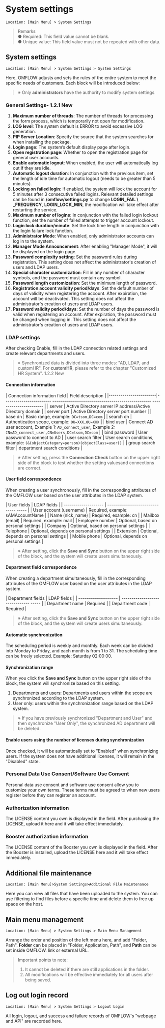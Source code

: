 

# System settings

```
Location: [Main Menu] > System Settings
```

> Remarks  
> ● Required: This field value cannot be blank.  
> ● Unique value: This field value must not be repeated with other data.

## System settings

```
Location: [Main Menu] > System Settings > System Settings
```

Here, OMFLOW adjusts and sets the rules of the entire system to meet the specific needs of customers. Each block will be introduced below:

> ※ Only **administrators** have the authority to modify system settings.

### General Settings- 1.2.1 New

1. **Maximum number of threads**: The number of threads for processing the form process, which is temporarily not open for modification.
2. **LOG level**: The system default is ERROR to avoid excessive LOG generation.
3. **PIP Server Location**: Specify the source that the system searches for when installing the package.
4. **Login page**: The system’s default display page after login.
5. **Open registration page**: Whether to open the registration page for general user accounts.
6. **Enable automatic logout**: When enabled, the user will automatically log out if they are idle.
7. **Automatic logout duration**: In conjunction with the previous item, set the length of idle time for automatic logout (needs to be greater than 5 minutes).
8. **Locking on failed login**: If enabled, the system will lock the account for 5 minutes after 3 consecutive failed logins. Relevant detailed settings can be found in **/omflow/settings.py** to change **LOGIN\_FAIL \ _FREQUENCY**, **LOGIN\_LOCK\_MIN**, the modification will take effect after restarting the service.
9. **Maximum number of logins**: In conjunction with the failed login lockout function, set the number of failed attempts to trigger account lockout.
10. **Login lock duration/minute**: Set the lock time length in conjunction with the login failure lock function.
11. **Administrator Mode**: When enabled, only administrator accounts can log in to the system.
12. **Manager Mode Announcement**: After enabling "Manager Mode", it will be displayed on the login page.
13. **Password complexity setting**: Set the password rules during registration. This setting does not affect the administrator's creation of users and LDAP users.
14. **Special character customization**: Fill in any number of character symbols, and the password must contain any symbol.
15. **Password length customization**: Set the minimum length of password.
16. **Registration account validity period/days**: Set the default number of days of validity when registering the account. After expiration, the account will be deactivated. This setting does not affect the administrator's creation of users and LDAP users.
17. **Password validity period/days**: Set the number of days the password is valid when registering an account. After expiration, the password must be changed when logging in. This setting does not affect the administrator's creation of users and LDAP users.

### LDAP settings

After checking Enable, fill in the LDAP connection related settings and create relevant departments and users.

> ※ Synchronized data is divided into three modes: "AD, LDAP, and customHR". For **customHR**, please refer to the chapter "Customized HR System". 1.2.2 New

#### Connection information

| Connection information field | Field description |
|------------------------|------------------------ -------------------------------------------------- ----------------------- |
| server | Active Directory server IP address/Active Directory domain |
| server port | Active Directory server port number |
| base dn | Basic range, example: `DC=tsom,DC=com` |
| search dn | Authentication scope, example: `OU=XXX,OU=XXX` |
| bind user | Connect AD user account, Example 1: `AD_connect_user`, Example 2: `CN=AD_connect_user,CN=Users,DC=tsom,DC=com` |
| bind password | User password to connect to AD |
| user search filter | User search conditions, example: `(&(objectCategory=person)(objectClass=user))` |
| group search filter | department search conditions |

> ※ After setting, press the **Connection Check** button on the upper right side of the block to test whether the setting values ​​and connections are correct.

#### User field correspondence

When creating a user synchronously, fill in the corresponding attributes of the OMFLOW user based on the user attributes in the LDAP system.

| User fields | LDAP fields |
| -------------------- | ------------------------------- ----- |
| User account (username) | Required, example: sAMAccountName |
| Name (nick_name) | Required, example: cn |
| Mailbox (email) | Required, example: mail |
| Employee number | Optional, based on personal settings |
| Company | Optional, based on personal settings |
| Telephone | Optional, depends on personal settings |
| Extension | Optional, depends on personal settings |
| Mobile phone | Optional, depends on personal settings |

> ※ After setting, click the **Save and Sync** button on the upper right side of the block, and the system will create users simultaneously.

#### Department field correspondence

When creating a department simultaneously, fill in the corresponding attributes of the OMFLOW user based on the user attributes in the LDAP system.

| Department fields | LDAP fields |
| -------------------- | ------------------------------- ----- |
| Department name | Required |
| Department code | Required |

> ※ After setting, click the **Save and Sync** button on the upper right side of the block, and the system will create users simultaneously.

#### Automatic synchronization

The scheduling period is weekly and monthly. Each week can be divided into Monday to Friday, and each month is from 1 to 31. The scheduling time can be freely selected. Example: Saturday 02:00:00.

#### Synchronization range

When you click the **Save and Sync** button on the upper right side of the block, the system will synchronize based on this setting.  
1. Departments and users: Departments and users within the scope are synchronized according to the LDAP system.  
2. User only: users within the synchronization range based on the LDAP system.

> ※ If you have previously synchronized "Department and User" and then synchronize "User Only", the synchronized AD department will be deleted.

#### **Enable users using the number of licenses during synchronization**

Once checked, it will be automatically set to "Enabled" when synchronizing users. If the system does not have additional licenses, it will remain in the "Disabled" state.

### Personal Data Use Consent/Software Use Consent

Personal data use consent and software use consent allow you to customize your own terms. These terms must be agreed to when new users register before they can register an account.

### Authorization information

The LICENSE content you own is displayed in the field. After purchasing the LICENSE, upload it here and it will take effect immediately.

### Booster authorization information

The LICENSE content of the Booster you own is displayed in the field. After the Booster is installed, upload the LICENSE here and it will take effect immediately.

## Additional file maintenance

```
Location: [Main Menu]>System Settings>Additional File Maintenance
```

Here you can view all files that have been uploaded to the system. You can use filtering to find files before a specific time and delete them to free up space on the host.

## Main menu management

```
Location: [Main Menu] > System Settings > Main Menu Management
```

Arrange the order and position of the left menu here, and add "Folder, Path". **Folder** can be placed in "Folder, Application, Path", and **Path** can be set inside OMFLOW. link or external URL.

> Important points to note:   
> 1. It cannot be deleted if there are still applications in the folder.  
> 2. All modifications will be effective immediately for all users after being saved.

## Log out login record

```
Location: [Main Menu] > System Settings > Logout Login
```

All login, logout, and success and failure records of OMFLOW's "webpage and API" are recorded here.